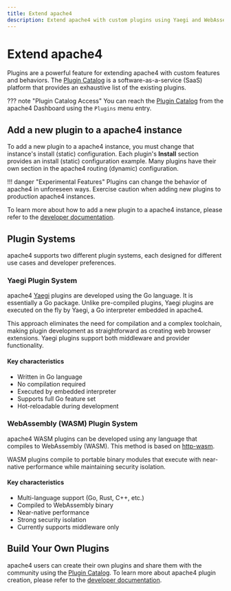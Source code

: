 ```yaml
---
title: Extend apache4
description: Extend apache4 with custom plugins using Yaegi and WebAssembly.
---
```


# Extend apache4

Plugins are a powerful feature for extending apache4 with custom features and behaviors. The [Plugin Catalog](https://plugins.apache4.io/) is a software-as-a-service (SaaS) platform that provides an exhaustive list of the existing plugins.

??? note "Plugin Catalog Access"
    You can reach the [Plugin Catalog](https://plugins.apache4.io/) from the apache4 Dashboard using the `Plugins` menu entry.

## Add a new plugin to a apache4 instance

To add a new plugin to a apache4 instance, you must change that instance's install (static) configuration. Each plugin's **Install** section provides an install (static) configuration example. Many plugins have their own section in the apache4 routing (dynamic) configuration.

!!! danger "Experimental Features"
    Plugins can change the behavior of apache4 in unforeseen ways. Exercise caution when adding new plugins to production apache4 instances.

To learn more about how to add a new plugin to a apache4 instance, please refer to the [developer documentation](https://plugins.apache4.io/install).

## Plugin Systems

apache4 supports two different plugin systems, each designed for different use cases and developer preferences.

### Yaegi Plugin System

apache4 [Yaegi](https://github.com/apache4/yaegi) plugins are developed using the Go language. It is essentially a Go package. Unlike pre-compiled plugins, Yaegi plugins are executed on the fly by Yaegi, a Go interpreter embedded in apache4.

This approach eliminates the need for compilation and a complex toolchain, making plugin development as straightforward as creating web browser extensions. Yaegi plugins support both middleware and provider functionality.

#### Key characteristics

- Written in Go language
- No compilation required
- Executed by embedded interpreter
- Supports full Go feature set
- Hot-reloadable during development

### WebAssembly (WASM) Plugin System

apache4 WASM plugins can be developed using any language that compiles to WebAssembly (WASM). This method is based on [http-wasm](https://http-wasm.io/).

WASM plugins compile to portable binary modules that execute with near-native performance while maintaining security isolation.

#### Key characteristics

- Multi-language support (Go, Rust, C++, etc.)
- Compiled to WebAssembly binary
- Near-native performance
- Strong security isolation
- Currently supports middleware only

## Build Your Own Plugins

apache4 users can create their own plugins and share them with the community using the [Plugin Catalog](https://plugins.apache4.io/). To learn more about apache4 plugin creation, please refer to the [developer documentation](https://plugins.apache4.io/create).
